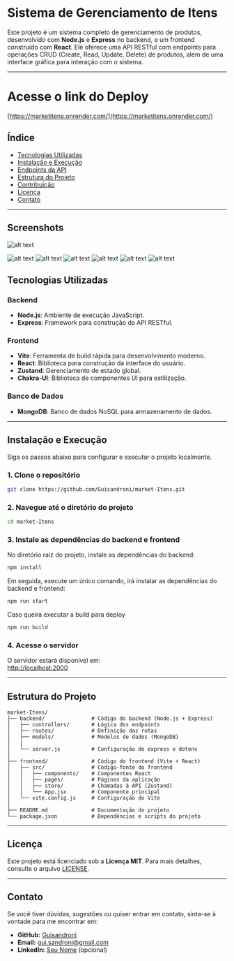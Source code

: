 
# Sistema de Gerenciamento de Itens

Este projeto é um sistema completo de gerenciamento de produtos, desenvolvido com **Node.js** e **Express** no backend, e um frontend construído com **React**. Ele oferece uma API RESTful com endpoints para operações CRUD (Create, Read, Update, Delete) de produtos, além de uma interface gráfica para interação com o sistema.

---
# Acesse o link do Deploy

[https://marketitens.onrender.com/](https://marketitens.onrender.com/)

## Índice

- [Tecnologias Utilizadas](#tecnologias-utilizadas)
- [Instalação e Execução](#instalação-e-execução)
- [Endpoints da API](#endpoints-da-api)
- [Estrutura do Projeto](#estrutura-do-projeto)
- [Contribuição](#contribuição)
- [Licença](#licença)
- [Contato](#contato)

---
## Screenshots

![alt text](doc/home.PNG)

![alt text](doc/get1.PNG)
![alt text](doc/get2.PNG)
![alt text](doc/get3.PNG)
![alt text](doc/post.PNG)
![alt text](doc/put.PNG)
![alt text](doc/delet.PNG)

## Tecnologias Utilizadas

### Backend
- **Node.js**: Ambiente de execução JavaScript.
- **Express**: Framework para construção da API RESTful.

### Frontend
- **Vite**: Ferramenta de build rápida para desenvolvimento moderno.
- **React**: Biblioteca para construção da interface do usuário.
- **Zustand**: Gerenciamento de estado global.
- **Chakra-UI**: Biblioteca de componentes UI para estilização.

### Banco de Dados
- **MongoDB**: Banco de dados NoSQL para armazenamento de dados.

---

## Instalação e Execução

Siga os passos abaixo para configurar e executar o projeto localmente.

### 1. Clone o repositório

```bash
git clone https://github.com/Guisandroni/market-Itens.git
```

### 2. Navegue até o diretório do projeto

```bash
cd market-Itens
```

### 3. Instale as dependências do backend e frontend

No diretório raiz do projeto, instale as dependências do backend:

```bash
npm install
```

Em seguida, execute um único comando, irá instalar as dependências do backend e frontend:

```bash
npm run start
```

Caso queira executar a build para deploy

```bash
npm run build
```
### 4.  Acesse o servidor

O servidor estará disponível em:  
[http://localhost:2000](http://localhost:2000)

---
## Estrutura do Projeto

```
market-Itens/
├── backend/               # Código do backend (Node.js + Express)
│   ├── controllers/       # Lógica dos endpoints
│   ├── routes/            # Definição das rotas
│   ├── models/            # Modelos de dados (MongoDB)
│   | 
│   └── server.js          # Configuração do express e dotenv
│
├── frontend/              # Código do frontend (Vite + React)
│   ├── src/               # Código-fonte do frontend
│   │   ├── components/    # Componentes React
│   │   ├── pages/         # Páginas da aplicação
│   │   ├── store/         # Chamadas à API (Zustand)
│   │   └── App.jsx        # Componente principal
│   └── vite.config.js     # Configuração do Vite
│
├── README.md              # Documentação do projeto
└── package.json           # Dependências e scripts do projeto
```

---

## Licença

Este projeto está licenciado sob a **Licença MIT**. Para mais detalhes, consulte o arquivo [LICENSE](LICENSE).

---

## Contato

Se você tiver dúvidas, sugestões ou quiser entrar em contato, sinta-se à vontade para me encontrar em:

- **GitHub:** [Guisandroni](https://github.com/Guisandroni)
- **Email:**  gui.sandroni@gmail.com
- **LinkedIn:** [Seu Nome](https://www.linkedin.com/in/guisandroni) (opcional)